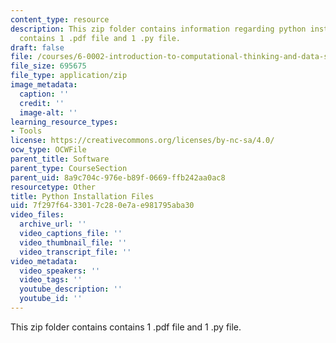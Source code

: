 ```yaml
---
content_type: resource
description: This zip folder contains information regarding python installation. It
  contains 1 .pdf file and 1 .py file.
draft: false
file: /courses/6-0002-introduction-to-computational-thinking-and-data-science-fall-2016/7f297f6433017c280e7ae981795aba30_python-install.zip
file_size: 695675
file_type: application/zip
image_metadata:
  caption: ''
  credit: ''
  image-alt: ''
learning_resource_types:
- Tools
license: https://creativecommons.org/licenses/by-nc-sa/4.0/
ocw_type: OCWFile
parent_title: Software
parent_type: CourseSection
parent_uid: 8a9c704c-976e-b89f-0669-ffb242aa0ac8
resourcetype: Other
title: Python Installation Files
uid: 7f297f64-3301-7c28-0e7a-e981795aba30
video_files:
  archive_url: ''
  video_captions_file: ''
  video_thumbnail_file: ''
  video_transcript_file: ''
video_metadata:
  video_speakers: ''
  video_tags: ''
  youtube_description: ''
  youtube_id: ''
---
```

This zip folder contains contains 1 .pdf file and 1 .py file.
